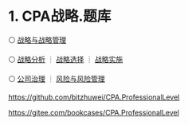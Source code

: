 # 1. CPA战略.题库

:white_circle: [战略与战略管理](CPA战略.题库/战略与战略管理.本章真题.md)

:white_circle: [战略分析](CPA战略.题库/战略分析.本章真题.md) ┊ [战略选择](CPA战略.题库/战略选择.本章真题.md) ┊ [战略实施](CPA战略.题库/战略实施.本章真题.md)

:white_circle: [公司治理](CPA战略.题库/公司治理.本章真题.md) ┊ [风险与风险管理](CPA战略.题库/风险与风险管理.本章真题.md)

<https://github.com/bitzhuwei/CPA.ProfessionalLevel>

<https://gitee.com/bookcases/CPA.ProfessionalLevel>
